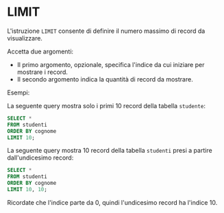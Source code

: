 # LIMIT

L'istruzione `LIMIT` consente di definire il numero massimo di record da visualizzare.

Accetta due argomenti:
- Il primo argomento, opzionale, specifica l'indice da cui iniziare per mostrare i record.
- Il secondo argomento indica la quantità di record da mostrare.

Esempi:

La seguente query mostra solo i primi 10 record della tabella `studente`:
```sql
SELECT *
FROM studenti
ORDER BY cognome
LIMIT 10;
```

La seguente query mostra 10 record della tabella `studenti` presi a partire dall'undicesimo record:
```sql
SELECT *
FROM studenti
ORDER BY cognome
LIMIT 10, 10;
```

Ricordate che l'indice parte da 0, quindi l'undicesimo record ha l'indice 10.

